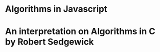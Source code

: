 Algorithms in Javascript
==========

An interpretation on Algorithms in C by Robert Sedgewick
======